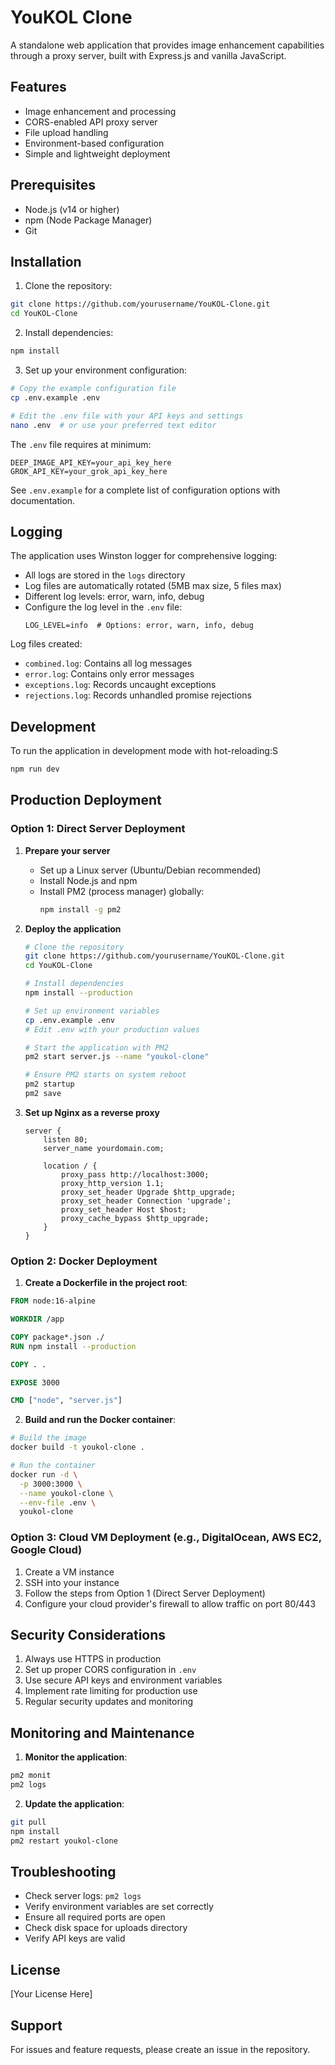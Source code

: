 # YouKOL Clone

A standalone web application that provides image enhancement capabilities through a proxy server, built with Express.js and vanilla JavaScript.

## Features

- Image enhancement and processing
- CORS-enabled API proxy server
- File upload handling
- Environment-based configuration
- Simple and lightweight deployment

## Prerequisites

- Node.js (v14 or higher)
- npm (Node Package Manager)
- Git

## Installation

1. Clone the repository:
```bash
git clone https://github.com/yourusername/YouKOL-Clone.git
cd YouKOL-Clone
```

2. Install dependencies:
```bash
npm install
```

3. Set up your environment configuration:
```bash
# Copy the example configuration file
cp .env.example .env

# Edit the .env file with your API keys and settings
nano .env  # or use your preferred text editor
```

The `.env` file requires at minimum:
```
DEEP_IMAGE_API_KEY=your_api_key_here
GROK_API_KEY=your_grok_api_key_here
```

See `.env.example` for a complete list of configuration options with documentation.

## Logging

The application uses Winston logger for comprehensive logging:

- All logs are stored in the `logs` directory
- Log files are automatically rotated (5MB max size, 5 files max)
- Different log levels: error, warn, info, debug
- Configure the log level in the `.env` file:
  ```
  LOG_LEVEL=info  # Options: error, warn, info, debug
  ```

Log files created:
- `combined.log`: Contains all log messages
- `error.log`: Contains only error messages
- `exceptions.log`: Records uncaught exceptions
- `rejections.log`: Records unhandled promise rejections

## Development

To run the application in development mode with hot-reloading:S

```bash
npm run dev
```

## Production Deployment

### Option 1: Direct Server Deployment

1. **Prepare your server**
   - Set up a Linux server (Ubuntu/Debian recommended)
   - Install Node.js and npm
   - Install PM2 (process manager) globally:
     ```bash
     npm install -g pm2
     ```

2. **Deploy the application**
   ```bash
   # Clone the repository
   git clone https://github.com/yourusername/YouKOL-Clone.git
   cd YouKOL-Clone

   # Install dependencies
   npm install --production

   # Set up environment variables
   cp .env.example .env
   # Edit .env with your production values

   # Start the application with PM2
   pm2 start server.js --name "youkol-clone"
   
   # Ensure PM2 starts on system reboot
   pm2 startup
   pm2 save
   ```

3. **Set up Nginx as a reverse proxy**
   ```nginx
   server {
       listen 80;
       server_name yourdomain.com;

       location / {
           proxy_pass http://localhost:3000;
           proxy_http_version 1.1;
           proxy_set_header Upgrade $http_upgrade;
           proxy_set_header Connection 'upgrade';
           proxy_set_header Host $host;
           proxy_cache_bypass $http_upgrade;
       }
   }
   ```

### Option 2: Docker Deployment

1. **Create a Dockerfile in the project root**:
```dockerfile
FROM node:16-alpine

WORKDIR /app

COPY package*.json ./
RUN npm install --production

COPY . .

EXPOSE 3000

CMD ["node", "server.js"]
```

2. **Build and run the Docker container**:
```bash
# Build the image
docker build -t youkol-clone .

# Run the container
docker run -d \
  -p 3000:3000 \
  --name youkol-clone \
  --env-file .env \
  youkol-clone
```

### Option 3: Cloud VM Deployment (e.g., DigitalOcean, AWS EC2, Google Cloud)

1. Create a VM instance
2. SSH into your instance
3. Follow the steps from Option 1 (Direct Server Deployment)
4. Configure your cloud provider's firewall to allow traffic on port 80/443

## Security Considerations

1. Always use HTTPS in production
2. Set up proper CORS configuration in `.env`
3. Use secure API keys and environment variables
4. Implement rate limiting for production use
5. Regular security updates and monitoring

## Monitoring and Maintenance

1. **Monitor the application**:
```bash
pm2 monit
pm2 logs
```

2. **Update the application**:
```bash
git pull
npm install
pm2 restart youkol-clone
```

## Troubleshooting

- Check server logs: `pm2 logs`
- Verify environment variables are set correctly
- Ensure all required ports are open
- Check disk space for uploads directory
- Verify API keys are valid

## License

[Your License Here]

## Support

For issues and feature requests, please create an issue in the repository. 